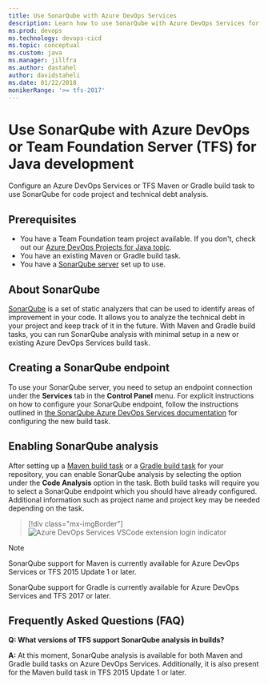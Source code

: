 ```yaml
---
title: Use SonarQube with Azure DevOps Services
description: Learn how to use SonarQube with Azure DevOps Services for Java development
ms.prod: devops
ms.technology: devops-cicd
ms.topic: conceptual
ms.custom: java
ms.manager: jillfra
ms.author: dastahel
author: davidstaheli
ms.date: 01/22/2018
monikerRange: '>= tfs-2017'
---
```



# Use SonarQube with Azure DevOps or Team Foundation Server (TFS) for Java development

Configure an Azure DevOps Services or TFS Maven or Gradle build task to use SonarQube for code project and technical debt analysis.

## Prerequisites

 - You have a Team Foundation team project available. If you don't, check out our [Azure DevOps Projects for Java topic](/azure/devops-project/azure-devops-project-java).
 - You have an existing Maven or Gradle build task.
 - You have a [SonarQube server](https://docs.sonarqube.org/display/SONAR/Installing+the+Server) set up to use.

## About SonarQube

[SonarQube](http://www.sonarqube.org/) is a set of static analyzers that can be used to identify areas of improvement in your code. It allows you to analyze the technical debt in your project and keep track of it in the future. With Maven and Gradle build tasks, you can run SonarQube analysis with minimal setup in a new or existing Azure DevOps Services build task.

## Creating a SonarQube endpoint

To use your SonarQube server, you need to setup an endpoint connection under the **Services** tab in the **Control Panel** menu. For explicit instructions on how to configure your SonarQube endpoint, follow the instructions outlined in [the SonarQube Azure DevOps Services documentation](https://docs.sonarqube.org/display/SCAN/Analyzing+with+SonarQube+Extension+for+vsts-TFS) for configuring the new build task.

## Enabling SonarQube analysis

After setting up a [Maven build task](/azure/devops/pipelines/tasks/build/maven) or a [Gradle build task](/azure/devops/pipelines/tasks/build/gradle) for your repository, you can enable SonarQube analysis by selecting the option under the **Code Analysis** option in the task. Both build tasks will require you to select a SonarQube endpoint which you should have already configured. Additional information such as project name and project key may be needed depending on the task.

> [!div class="mx-imgBorder"]
![Azure DevOps Services VSCode extension login indicator](_img/sonarqube-menu.png)

> [!NOTE]
> SonarQube support for Maven is currently available for Azure DevOps Services or TFS 2015 Update 1 or later.
>
> SonarQube support for Gradle is currently available for Azure DevOps Services and TFS 2017 or later.

## Frequently Asked Questions (FAQ)

**Q: What versions of TFS support SonarQube analysis in builds?**

**A:** At this moment, SonarQube analysis is available for both Maven and Gradle build tasks on Azure DevOps Services. Additionally, it is also present for the Maven build task in TFS 2015 Update 1 or later.









